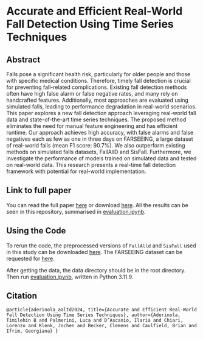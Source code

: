 # Accurate and Efficient Real-World Fall Detection Using Time Series Techniques

## Abstract

Falls pose a significant health risk, particularly for older people and those with specific medical conditions. Therefore, timely fall detection is crucial for preventing fall-related complications. Existing fall detection methods often have high false alarm or false negative rates, and many rely on handcrafted features. Additionally, most approaches are evaluated using simulated falls, leading to performance degradation in real-world scenarios. This paper explores a new fall detection approach leveraging real-world fall data and state-of-the-art time series techniques. The proposed method eliminates the need for manual feature engineering and has efficient runtime. Our approach achieves high accuracy, with false alarms and false negatives each as few as one in three days on FARSEEING, a large dataset of real-world falls (mean F1 score: 90.7%). We also outperform existing methods on simulated falls datasets, FallAllD and SisFall. Furthermore, we investigate the performance of models trained on simulated data and tested on real-world data. This research presents a real-time fall detection framework with potential for real-world implementation.

## Link to full paper
You can read the full paper [here](https://www.researchgate.net/publication/382940726_Accurate_and_Efficient_Real-World_Fall_Detection_Using_Time_Series_Techniques) or download [here](paper/Accurate%20and%20Efficient%20Fall%20Detection%20Using%20Time%20Series%20Techniques.pdf). All the results can be seen in this repository, summarised in [evaluation.ipynb](evaluation.ipynb).

## Using the Code

To rerun the code, the preprocessed versions of `FallAlld` and `SisFall` used in this study can be downloaded [here](https://drive.google.com/file/d/1ysbgiGd0jDDtkTGu2HYJGiSEUawLJt8b/view?usp=sharing). The FARSEEING dataset can be requested for [here](https://farseeingresearch.eu/the-farseeing-real-world-fall-repository-a-large-scale-collaborative-database-to-collect-and-share-sensor-signals-from-real-world-falls/).

After getting the data, the data directory should be in the root directory. Then run [evaluation.ipynb](evaluation.ipynb), written in Python 3.11.9.

## Citation
`
@article{aderinola_aaltd2024,
  title={Accurate and Efficient Real-World Fall Detection Using Time Series Techniques},
  author={Aderinola, Timilehin B and Palmerini, Luca and D’Ascanio, Ilaria and Chiari, Lorenzo and Klenk, Jochen and Becker, Clemens and Caulfield, Brian and Ifrim, Georgiana}
}
`